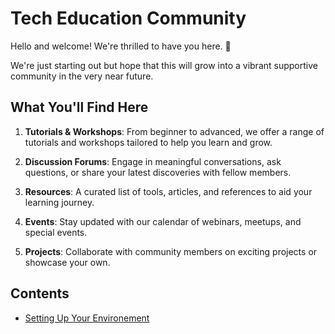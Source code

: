 # Tech Education Community

Hello and welcome! We're thrilled to have you here. 🎉

We're just starting out but hope that this will grow into a vibrant supportive community in the very near future.

## What You'll Find Here

1. **Tutorials & Workshops**: From beginner to advanced, we offer a range of tutorials and workshops tailored to help you learn and grow.

2. **Discussion Forums**: Engage in meaningful conversations, ask questions, or share your latest discoveries with fellow members.

3. **Resources**: A curated list of tools, articles, and references to aid your learning journey.

4. **Events**: Stay updated with our calendar of webinars, meetups, and special events.

5. **Projects**: Collaborate with community members on exciting projects or showcase your own.

## Contents

* [Setting Up Your Environement](00_setting_up_your_environment/README.md)